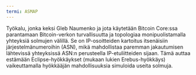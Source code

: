 ```yaml
---
termi: ASMAP
---
```


Työkalu, jonka keksi Gleb Naumenko ja jota käytetään Bitcoin Core:ssa parantamaan Bitcoin-verkon turvallisuutta ja topologiaa monipuolistamalla yhteyksiä solmujen välillä. Se on IP-osoitteiden kartoitus itsenäisiin järjestelmänumeroihin (ASN), mikä mahdollistaa paremman jakautumisen lähtevissä yhteyksissä ASN:n perusteella IP-etuliitteiden sijaan. Tämä auttaa estämään Eclipse-hyökkäykset (mukaan lukien Erebus-hyökkäys) vaikeuttamalla hyökkääjän mahdollisuuksia simuloida useita solmuja.